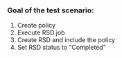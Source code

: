 ### Goal of the test scenario:

1. Create policy
2. Execute RSD job
3. Create RSD and include the policy
4. Set RSD status to "Completed"
